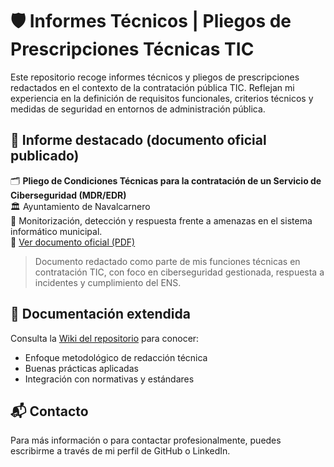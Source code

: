 # 🛡️ Informes Técnicos | Pliegos de Prescripciones Técnicas TIC

Este repositorio recoge informes técnicos y pliegos de prescripciones redactados en el contexto de la contratación pública TIC. Reflejan mi experiencia en la definición de requisitos funcionales, criterios técnicos y medidas de seguridad en entornos de administración pública.

## 📄 Informe destacado (documento oficial publicado)

🗂 **Pliego de Condiciones Técnicas para la contratación de un Servicio de Ciberseguridad (MDR/EDR)**  
🏛️ Ayuntamiento de Navalcarnero  
🎯 Monitorización, detección y respuesta frente a amenazas en el sistema informático municipal.  
🔗 [Ver documento oficial (PDF)](https://contrataciondelestado.es/FileSystem/servlet/GetDocumentByIdServlet?DocumentIdParam=Yxue92Q4V85%2Bu07eiqQF/aPIKZQYFY%2BdBS%2BC8XgUYvVamWhgA2380hsEvgTlqj4YPYb4JjpruR7E/reQeWQswOnjPmwaIbvaxOjgFbsCF/dJOVDbGCDM%2BMigrvuVS7Rv&cifrado=QUC1GjXXSiLkydRHJBmbpw%3D%3D)

> Documento redactado como parte de mis funciones técnicas en contratación TIC, con foco en ciberseguridad gestionada, respuesta a incidentes y cumplimiento del ENS.

## 📘 Documentación extendida

Consulta la [Wiki del repositorio](https://github.com/usuario/repositorio/wiki) para conocer:
- Enfoque metodológico de redacción técnica
- Buenas prácticas aplicadas
- Integración con normativas y estándares

## 📬 Contacto

Para más información o para contactar profesionalmente, puedes escribirme a través de mi perfil de GitHub o LinkedIn.
